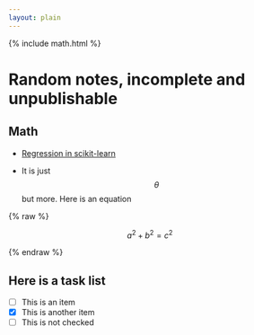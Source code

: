 ```yaml
---
layout: plain
---
```

{% include math.html %}

# Random notes, incomplete and unpublishable


## Math

* [Regression in scikit-learn](regression)

* It is just $$\theta$$ but more. Here is an equation

 {% raw %} 
 	
$$a^2 + b^2 = c^2$$

 {% endraw %} 

## Here is a task list
- [ ] This is an item
- [x] This is another item
- [ ] This is not checked

